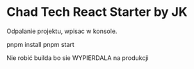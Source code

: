 # Chad Tech React Starter by JK

Odpalanie projektu, wpisac w konsole.

pnpm install
pnpm start

Nie robić builda bo sie WYPIERDALA na produkcji
